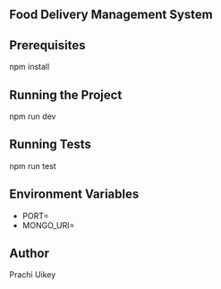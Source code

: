 ## Food Delivery Management System

## Prerequisites

npm install

## Running the Project

npm run dev

## Running Tests

npm run test

## Environment Variables

- PORT=
- MONGO_URI=

## Author

Prachi Uikey
